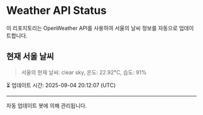 
# Weather API Status

이 리포지토리는 OpenWeather API를 사용하여 서울의 날씨 정보를 자동으로 업데이트합니다.

## 현재 서울 날씨
> 서울의 현재 날씨: clear sky, 온도: 22.92°C, 습도: 91%

⏳ 업데이트 시간: 2025-09-04 20:12:07 (UTC)

---
자동 업데이트 봇에 의해 관리됩니다.
